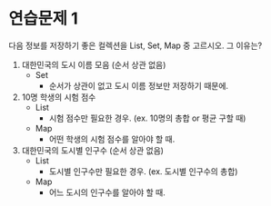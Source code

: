# 연습문제 1

다음 정보를 저장하기 좋은 컬렉션을 List, Set, Map 중 고르시오. 그 이유는?

1. 대한민국의 도시 이름 모음 (순서 상관 없음)
   - Set
     - 순서가 상관이 없고 도시 이름 정보만 저장하기 때문에.
2. 10명 학생의 시험 점수
    - List
      - 시험 점수만 필요한 경우. (ex. 10명의 총합 or 평균 구할 때)
    - Map
      - 어떤 학생의 시험 점수를 알아야 할 때.
3. 대한민국의 도시별 인구수 (순서 상관 없음)
    - List
      - 도시별 인구수만 필요한 경우. (ex. 도시별 인구수의 총합)
    - Map
      - 어느 도시의 인구수를 알아야 할 때.